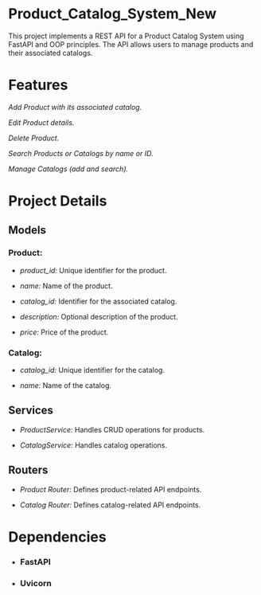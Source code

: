 # Product_Catalog_System_New
This project implements a REST API for a Product Catalog System using FastAPI and OOP principles. The API allows users to manage products and their associated catalogs.

# Features

*Add Product with its associated catalog.*

*Edit Product details.*

*Delete Product.*

*Search Products or Catalogs by name or ID.*

*Manage Catalogs (add and search).*

#  Project Details

## Models

### Product:

- *product_id:* Unique identifier for the product.

- *name:* Name of the product.

- *catalog_id:* Identifier for the associated catalog.

- *description:* Optional description of the product.

- *price:* Price of the product.

### Catalog:

- *catalog_id:* Unique identifier for the catalog.

- *name:* Name of the catalog.

## Services

- *ProductService:* Handles CRUD operations for products.

- *CatalogService:* Handles catalog operations.

## Routers

- *Product Router:* Defines product-related API endpoints.

- *Catalog Router:* Defines catalog-related API endpoints.

# Dependencies
- ### FastAPI

- ### Uvicorn
